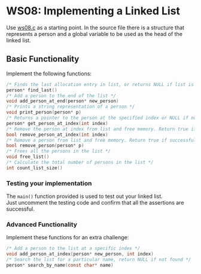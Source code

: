 # WS08: Implementing a Linked List
Use [ws08.c](./ws08.c) as a starting point. In the source file there is a structure that represents a person and a global variable to be used as the head of the linked list.
## Basic Functionality
Implement the following functions:
```c
/* Finds the last allocation entry in list, or returns NULL if list is empty */ 
person* find_last() 
/* Add a person to the end of the list */ 
void add_person_at_end(person* new_person)
/* Prints a string representation of a person */ 
void print_person(person* p)
/* Returns a pointer to the person at the specified index or NULL if nothing is there */ 
person* get_person_at_index(int index)
/* Remove the person at index from list and free memory. Return true if successful */
bool remove_person_at_index(int index)
/* Remove a person from list and free memory. Return true if successful */ 
bool remove_person(person* p)
/* Frees all the persons in the list */
void free_list()
/* Calculate the total number of persons in the list */ 
int count_list_size()
```
### Testing your implementation
The ```main()``` function provided is used to test out your linked list.  
Just uncomment the testing code and confirm that all the assertions are successful.

### Advanced Functionality
Implement these functions for an extra challenge:
```c
/* Add a person to the list at a specific index */
void add_person_at_index(person* new_person, int index)
/* Search the list for a particular name, return NULL if not found */
person* search_by_name(const char* name)
```
